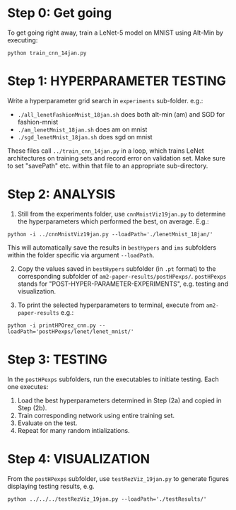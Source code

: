 # Step 0: Get going
To get going right away, train a LeNet-5 model on MNIST using Alt-Min by executing:
```
python train_cnn_14jan.py 
```
# Step 1: HYPERPARAMETER TESTING
Write a hyperparameter grid search in `experiments` sub-folder.
e.g.:
* `./all_lenetFashionMnist_18jan.sh`    does both alt-min (am) and SGD for fashion-mnist
* `./am_lenetMnist_18jan.sh`            does am on mnist
* `./sgd_lenetMnist_18jan.sh`           does sgd on mnist

These files call `../train_cnn_14jan.py` in a loop, which trains LeNet architectures on training sets and record error on validation set. Make sure to set "savePath" etc. within that file to an appropriate sub-directory.


# Step 2: ANALYSIS
1. Still from the experiments folder, use `cnnMnistViz19jan.py` to determine the hyperparameters which performed the best, on average. E.g.:
```
python -i ../cnnMnistViz19jan.py --loadPath='./lenetMnist_18jan/'
```

This will automatically save the results in `bestHypers` and `ims` subfolders within the folder specific via argument `--loadPath`.

2. Copy the values saved in `bestHypers` subfolder (in `.pt` format) to the corresponding subfolder of `am2-paper-results/postHPexps/`. `postHPexps` stands for "POST-HYPER-PARAMETER-EXPERIMENTS", e.g. testing and visualization.

3. To print the selected hyperparameters to terminal, execute from `am2-paper-results` e.g.:
```
python -i printHPOrez_cnn.py --loadPath='postHPexps/lenet/lenet_mnist/'
```

# Step 3: TESTING
In the `postHPexps` subfolders, run the executables to initiate testing. Each one executes:
1. Load the best hyperparameters determined in Step (2a) and copied in Step (2b).
2. Train corresponding network using entire training set.
3. Evaluate on the test.
4. Repeat for many random intializations.

# Step 4: VISUALIZATION
From the `postHPexps` subfolder, use `testRezViz_19jan.py` to generate figures displaying testing results, e.g.
```
python ../../../testRezViz_19jan.py --loadPath='./testResults/'
```

